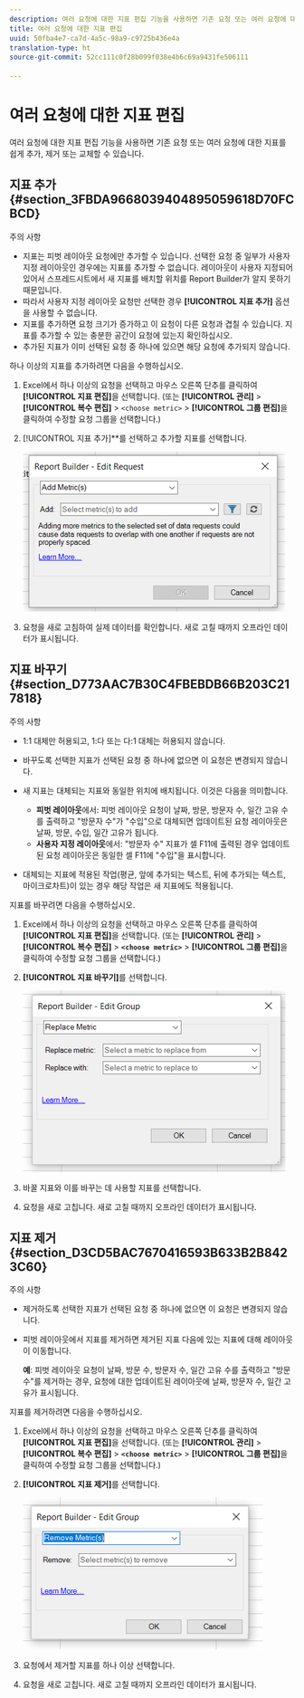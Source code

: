 ```yaml
---
description: 여러 요청에 대한 지표 편집 기능을 사용하면 기존 요청 또는 여러 요청에 대한 지표를 쉽게 추가, 제거 또는 교체할 수 있습니다.
title: 여러 요청에 대한 지표 편집
uuid: 50fba4e7-ca7d-4a5c-98a9-c9725b436e4a
translation-type: ht
source-git-commit: 52cc111c0f28b099f038e4b6c69a9431fe506111

---
```



# 여러 요청에 대한 지표 편집

여러 요청에 대한 지표 편집 기능을 사용하면 기존 요청 또는 여러 요청에 대한 지표를 쉽게 추가, 제거 또는 교체할 수 있습니다.

## 지표 추가 {#section_3FBDA9668039404895059618D70FCBCD}

주의 사항

* 지표는 피벗 레이아웃 요청에만 추가할 수 있습니다. 선택한 요청 중 일부가 사용자 지정 레이아웃인 경우에는 지표를 추가할 수 없습니다. 레이아웃이 사용자 지정되어 있어서 스프레드시트에서 새 지표를 배치할 위치를 Report Builder가 알지 못하기 때문입니다.
* 따라서 사용자 지정 레이아웃 요청만 선택한 경우 **[!UICONTROL 지표 추가]** 옵션을 사용할 수 없습니다.
* 지표를 추가하면 요청 크기가 증가하고 이 요청이 다른 요청과 겹칠 수 있습니다. 지표를 추가할 수 있는 충분한 공간이 요청에 있는지 확인하십시오.
* 추가된 지표가 이미 선택된 요청 중 하나에 있으면 해당 요청에 추가되지 않습니다.

하나 이상의 지표를 추가하려면 다음을 수행하십시오.

1. Excel에서 하나 이상의 요청을 선택하고 마우스 오른쪽 단추를 클릭하여 **[!UICONTROL 지표 편집]**&#x200B;을 선택합니다. (또는 **[!UICONTROL 관리]** > **[!UICONTROL 복수 편집]** > `<choose metric>` > **[!UICONTROL 그룹 편집]**&#x200B;을 클릭하여 수정할 요청 그룹을 선택합니다.)
1. [!UICONTROL 지표 추가]**를 선택하고 추가할 지표를 선택합니다.

   ![](assets/add_metric.png)

1. 요청을 새로 고침하여 실제 데이터를 확인합니다. 새로 고칠 때까지 오프라인 데이터가 표시됩니다.

## 지표 바꾸기 {#section_D773AAC7B30C4FBEBDB66B203C217818}

주의 사항

* 1:1 대체만 허용되고, 1:다 또는 다:1 대체는 허용되지 않습니다.
* 바꾸도록 선택한 지표가 선택된 요청 중 하나에 없으면 이 요청은 변경되지 않습니다.
* 새 지표는 대체되는 지표와 동일한 위치에 배치됩니다. 이것은 다음을 의미합니다.

   * **피벗 레이아웃**&#x200B;에서: 피벗 레이아웃 요청이 날짜, 방문, 방문자 수, 일간 고유 수를 출력하고 &quot;방문자 수&quot;가 &quot;수입&quot;으로 대체되면 업데이트된 요청 레이아웃은 날짜, 방문, 수입, 일간 고유가 됩니다.
   * **사용자 지정 레이아웃**&#x200B;에서: &quot;방문자 수&quot; 지표가 셀 F11에 출력된 경우 업데이트된 요청 레이아웃은 동일한 셀 F11에 &quot;수입&quot;을 표시합니다.

* 대체되는 지표에 적용된 작업(평균, 앞에 추가되는 텍스트, 뒤에 추가되는 텍스트, 마이크로차트)이 있는 경우 해당 작업은 새 지표에도 적용됩니다.

지표를 바꾸려면 다음을 수행하십시오.

1. Excel에서 하나 이상의 요청을 선택하고 마우스 오른쪽 단추를 클릭하여 **[!UICONTROL 지표 편집]**&#x200B;을 선택합니다. (또는 **[!UICONTROL 관리]** > **[!UICONTROL 복수 편집]** > **`<choose metric>`** > **[!UICONTROL 그룹 편집]**&#x200B;을 클릭하여 수정할 요청 그룹을 선택합니다.)

1. **[!UICONTROL 지표 바꾸기]**&#x200B;를 선택합니다.

   ![](assets/replace_metric.png)

1. 바꿀 지표와 이를 바꾸는 데 사용할 지표를 선택합니다.
1. 요청을 새로 고칩니다. 새로 고칠 때까지 오프라인 데이터가 표시됩니다.

## 지표 제거 {#section_D3CD5BAC7670416593B633B2B8423C60}

주의 사항

* 제거하도록 선택한 지표가 선택된 요청 중 하나에 없으면 이 요청은 변경되지 않습니다.
* 피벗 레이아웃에서 지표를 제거하면 제거된 지표 다음에 있는 지표에 대해 레이아웃이 이동합니다.

   **예**: 피벗 레이아웃 요청이 날짜, 방문 수, 방문자 수, 일간 고유 수를 출력하고 &quot;방문 수&quot;를 제거하는 경우, 요청에 대한 업데이트된 레이아웃에 날짜, 방문자 수, 일간 고유가 표시됩니다.

지표를 제거하려면 다음을 수행하십시오.

1. Excel에서 하나 이상의 요청을 선택하고 마우스 오른쪽 단추를 클릭하여 **[!UICONTROL 지표 편집]**&#x200B;을 선택합니다. (또는 **[!UICONTROL 관리]** > **[!UICONTROL 복수 편집]** > **`<choose metric>`** > **[!UICONTROL 그룹 편집]**&#x200B;을 클릭하여 수정할 요청 그룹을 선택합니다.)

1. **[!UICONTROL 지표 제거]**&#x200B;를 선택합니다.

   ![](assets/remove_metric.png)

1. 요청에서 제거할 지표를 하나 이상 선택합니다.
1. 요청을 새로 고칩니다. 새로 고칠 때까지 오프라인 데이터가 표시됩니다.

